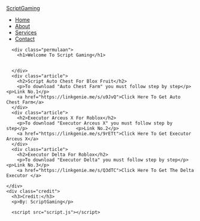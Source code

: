 <!DOCTYPE html>
<html lang="en">
<head>
    <meta charset="UTF-8">
    <meta name="viewport" content="width=device-width, initial-scale=1.0">
    <title>Document</title>
    <link rel="stylesheet" href="style.css">
    <meta name="google-site-verification" content="D5CF7Im1PMHzs064m6XpQp0Xz7JlqtfUMsYA3utGNu0" />
</head>
<body>
    <nav>
        <div class="logo">
          <a href="#">ScriptGaming</a>
        </div>
        <ul class="nav-links">
          <li><a href="file:///C:/Users/sman1batu/Desktop/why/index.html">Home</a></li>
          <li><a href="file:///C:/Users/sman1batu/Desktop/why/1234.html">About</a></li>
          <li><a href="file:///C:/Users/sman1batu/Desktop/why/2344.htmll">Services</a></li>
          <li><a href="file:///C:/Users/sman1batu/Desktop/why/4565.html">Contact</a></li>
        </ul>
        <div class="burger">
          <div class="line1"></div>
          <div class="line2"></div>
          <div class="line3"></div>
        </div>
      </nav>

      <div class="permulaan">
        <h1>Welcome To Script Gaming</h1>
    
    
      </div>
      <div class="article">
        <h2>Script Auto Chest For Blox Fruit</h2>
        <p>To download "Auto Chest Farm" you must follow step by step</p>                   <p>Link No.1</p>
        <a href="https://linkgenie.me/s/u9JvQ">Click Here To Get Auto Chest Farm</a>
      </div>
      <div class="article">
        <h2>Executor Arceus X For Roblox</h2>
        <p>To download "Executor Arceus X" you must follow step by step</p>                  <p>Link No.2</p>
        <a href="https://linkgenie.me/s/9rETt">Click Here To Get Executor Arceus X</a>
      </div>
      <div class="article">
        <h2>Executor Delta For Roblox</h2>
        <p>To download "Executor Delta" you must follow step by step</p>                     <p>Link No.3</p>
        <a href="https://linkgenie.me/s/Q3dTC">Click Here To Get The Delta Executor </a>
    
    </div>
    <div class="credit">
      <h3>Credit:</h3>
      <p>By: ScriptGaming</p>
      
      <script src="script.js"></script>
      
</body>
</html>




